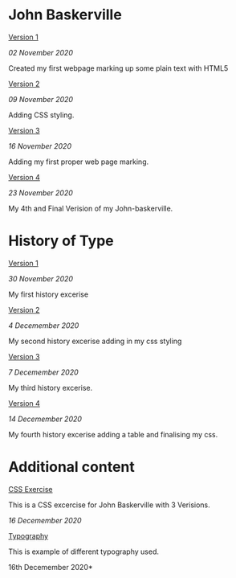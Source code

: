 John Baskerville
================

[Version 1](https://sdowney1999.github.io/john-baskerville/johnbaskerville.html)

*02 November 2020*

Created my first webpage marking up some plain text with HTML5


[Version 2](https://sdowney1999.github.io/john-baskerville/johnbaskerville-2.html)

*09 November 2020*

Adding CSS styling.


[Version 3](https://sdowney1999.github.io/john-baskerville/johnbaskerville-3.html)

*16 November 2020*

Adding my first proper web page marking.


[Version 4](https://sdowney1999.github.io/john-baskerville/johnbaskerville-verision4.html)

*23 November 2020*

My 4th and Final Verision of my John-baskerville.


History of Type
==========================

[Version 1](https://sdowney1999.github.io/john-baskerville/history1.html)

*30 November 2020*

My first history excerise


[Version 2](https://sdowney1999.github.io/john-baskerville/history2.html)

*4 Decemember 2020*

My second history excerise adding in my css styling


[Version 3](https://sdowney1999.github.io/john-baskerville/history3.html)

*7 Decemember 2020*

My third history excerise.


[Version 4](https://sdowney1999.github.io/john-baskerville/history4.html)

*14 Decemember 2020*

My fourth history excerise adding a table and finalising my css.

Additional content 
======================

[CSS Exercise](https://sdowney1999.github.io/john-baskerville/excercise1.html)

This is a CSS excercise for John Baskerville with 3 Verisions.

*16 Decemember 2020*

[Typography](https://sdowney1999.github.io/john-baskerville/typography.html)

This is example of different typography used.

16th Decemember 2020*

